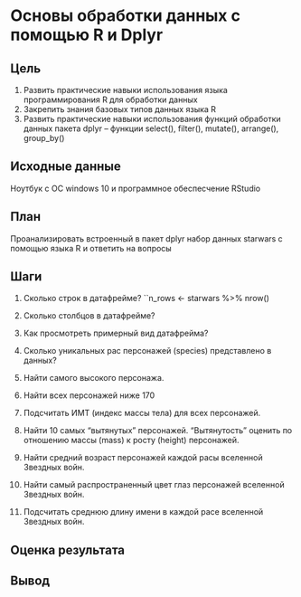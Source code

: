 # Основы обработки данных с помощью R и Dplyr
## Цель
1. Развить практические навыки использования языка программирования R для
обработки данных
2. Закрепить знания базовых типов данных языка R
3. Развить практические навыки использования функций обработки данных пакета
dplyr – функции select(), filter(), mutate(), arrange(), group_by()
## Исходные данные
Ноутбук с ОС windows 10 и программное обеспесчение RStudio
## План
Проанализировать встроенный в пакет dplyr набор данных starwars с помощью
языка R и ответить на вопросы

## Шаги
1. Сколько строк в датафрейме?
``n_rows <- starwars %>% nrow()

2. Сколько столбцов в датафрейме?


3. Как просмотреть примерный вид датафрейма?


4. Сколько уникальных рас персонажей (species) представлено в данных?


5. Найти самого высокого персонажа.


6. Найти всех персонажей ниже 170


7. Подсчитать ИМТ (индекс массы тела) для всех персонажей.


8. Найти 10 самых “вытянутых” персонажей. “Вытянутость” оценить по отношению
массы (mass) к росту (height) персонажей.


9. Найти средний возраст персонажей каждой расы вселенной Звездных войн.


10. Найти самый распространенный цвет глаз персонажей вселенной Звездных
войн.


11. Подсчитать среднюю длину имени в каждой расе вселенной Звездных войн.

## Оценка результата
## Вывод
